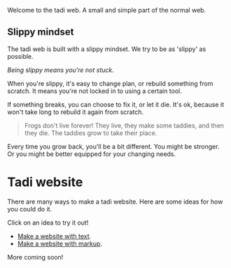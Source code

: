 Welcome to the tadi web. A small and simple part of the normal web.

## Slippy mindset

The tadi web is built with a slippy mindset. We try to be as 'slippy' as possible.

*Being slippy means you're not stuck.*

When you're slippy, it's easy to change plan, or rebuild something from scratch. It means you're not locked in to using a certain tool.

If something breaks, you can choose to fix it, or let it die. It's ok, because it won't take long to rebuild it again from scratch.

> Frogs don't live forever! They live, they make some taddies, and then they die. The taddies grow to take their place.

Every time you grow back, you'll be a bit different. You might be stronger. Or you might be better equipped for your changing needs.

# Tadi website

There are many ways to make a tadi website. Here are some ideas for how you could do it.

Click on an idea to try it out!

* [Make a website with text](text.txt).
* [Make a website with markup](/).

More coming soon!
